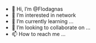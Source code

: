 - 👋 Hi, I’m @Flodagnas
- 👀 I’m interested in network
- 🌱 I’m currently learning ...
- 💞️ I’m looking to collaborate on ...
- 📫 How to reach me ...

<!---
Flodagnas/Flodagnas is a ✨ special ✨ repository because its `README.md` (this file) appears on your GitHub profile.
You can click the Preview link to take a look at your changes.
--->
